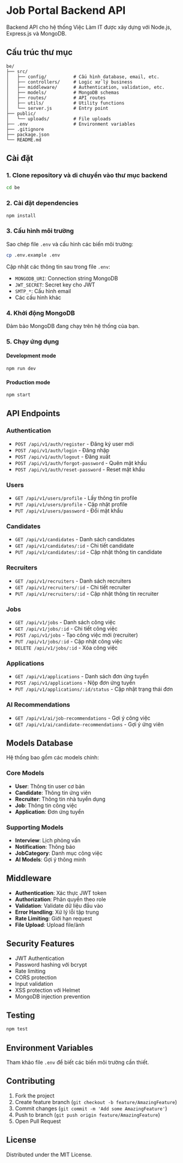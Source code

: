 # Job Portal Backend API

Backend API cho hệ thống Việc Làm IT được xây dựng với Node.js, Express.js và MongoDB.

## Cấu trúc thư mục

```
be/
├── src/
│   ├── config/          # Cấu hình database, email, etc.
│   ├── controllers/     # Logic xử lý business
│   ├── middleware/      # Authentication, validation, etc.
│   ├── models/          # MongoDB schemas
│   ├── routes/          # API routes
│   ├── utils/           # Utility functions
│   └── server.js        # Entry point
├── public/
│   └── uploads/         # File uploads
├── .env                 # Environment variables
├── .gitignore
├── package.json
└── README.md
```

## Cài đặt

### 1. Clone repository và di chuyển vào thư mục backend
```bash
cd be
```

### 2. Cài đặt dependencies
```bash
npm install
```

### 3. Cấu hình môi trường
Sao chép file `.env` và cấu hình các biến môi trường:

```bash
cp .env.example .env
```

Cập nhật các thông tin sau trong file `.env`:
- `MONGODB_URI`: Connection string MongoDB
- `JWT_SECRET`: Secret key cho JWT
- `SMTP_*`: Cấu hình email
- Các cấu hình khác

### 4. Khởi động MongoDB
Đảm bảo MongoDB đang chạy trên hệ thống của bạn.

### 5. Chạy ứng dụng

#### Development mode
```bash
npm run dev
```

#### Production mode
```bash
npm start
```

## API Endpoints

### Authentication
- `POST /api/v1/auth/register` - Đăng ký user mới
- `POST /api/v1/auth/login` - Đăng nhập
- `POST /api/v1/auth/logout` - Đăng xuất
- `POST /api/v1/auth/forgot-password` - Quên mật khẩu
- `POST /api/v1/auth/reset-password` - Reset mật khẩu

### Users
- `GET /api/v1/users/profile` - Lấy thông tin profile
- `PUT /api/v1/users/profile` - Cập nhật profile
- `PUT /api/v1/users/password` - Đổi mật khẩu

### Candidates
- `GET /api/v1/candidates` - Danh sách candidates
- `GET /api/v1/candidates/:id` - Chi tiết candidate
- `PUT /api/v1/candidates/:id` - Cập nhật thông tin candidate

### Recruiters
- `GET /api/v1/recruiters` - Danh sách recruiters
- `GET /api/v1/recruiters/:id` - Chi tiết recruiter
- `PUT /api/v1/recruiters/:id` - Cập nhật thông tin recruiter

### Jobs
- `GET /api/v1/jobs` - Danh sách công việc
- `GET /api/v1/jobs/:id` - Chi tiết công việc
- `POST /api/v1/jobs` - Tạo công việc mới (recruiter)
- `PUT /api/v1/jobs/:id` - Cập nhật công việc
- `DELETE /api/v1/jobs/:id` - Xóa công việc

### Applications
- `GET /api/v1/applications` - Danh sách đơn ứng tuyển
- `POST /api/v1/applications` - Nộp đơn ứng tuyển
- `PUT /api/v1/applications/:id/status` - Cập nhật trạng thái đơn

### AI Recommendations
- `GET /api/v1/ai/job-recommendations` - Gợi ý công việc
- `GET /api/v1/ai/candidate-recommendations` - Gợi ý ứng viên

## Models Database

Hệ thống bao gồm các models chính:

### Core Models
- **User**: Thông tin user cơ bản
- **Candidate**: Thông tin ứng viên
- **Recruiter**: Thông tin nhà tuyển dụng
- **Job**: Thông tin công việc
- **Application**: Đơn ứng tuyển

### Supporting Models
- **Interview**: Lịch phỏng vấn
- **Notification**: Thông báo
- **JobCategory**: Danh mục công việc
- **AI Models**: Gợi ý thông minh

## Middleware

- **Authentication**: Xác thực JWT token
- **Authorization**: Phân quyền theo role
- **Validation**: Validate dữ liệu đầu vào
- **Error Handling**: Xử lý lỗi tập trung
- **Rate Limiting**: Giới hạn request
- **File Upload**: Upload file/ảnh

## Security Features

- JWT Authentication
- Password hashing với bcrypt
- Rate limiting
- CORS protection
- Input validation
- XSS protection với Helmet
- MongoDB injection prevention

## Testing

```bash
npm test
```

## Environment Variables

Tham khảo file `.env` để biết các biến môi trường cần thiết.

## Contributing

1. Fork the project
2. Create feature branch (`git checkout -b feature/AmazingFeature`)
3. Commit changes (`git commit -m 'Add some AmazingFeature'`)
4. Push to branch (`git push origin feature/AmazingFeature`)
5. Open Pull Request

## License

Distributed under the MIT License.
